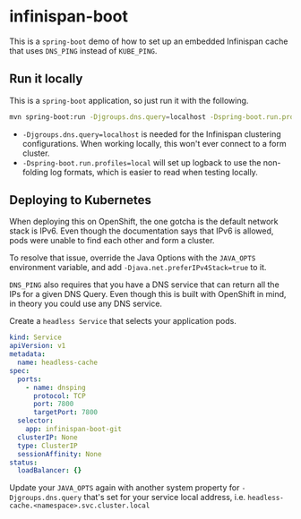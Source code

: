 # infinispan-boot
This is a `spring-boot` demo of how to set up an embedded Infinispan cache that uses `DNS_PING` instead of `KUBE_PING`.


## Run it locally

This is a `spring-boot` application, so just run it with the following.

```bash
mvn spring-boot:run -Djgroups.dns.query=localhost -Dspring-boot.run.profiles=local
```

- `-Djgroups.dns.query=localhost` is needed for the Infinispan clustering configurations.  When working locally, this won't ever connect to a form cluster.
- `-Dspring-boot.run.profiles=local` will set up logback to use the non-folding log formats, which is easier to read when testing locally.


## Deploying to Kubernetes
When deploying this on OpenShift, the one gotcha is the default network stack is IPv6.  Even though the documentation says that IPv6 is allowed, pods were unable to find each other and form a cluster.

To resolve that issue, override the Java Options with the `JAVA_OPTS` environment variable, and add `-Djava.net.preferIPv4Stack=true` to it.

`DNS_PING` also requires that you have a DNS service that can return all the IPs for a given DNS Query.  Even though this is built with OpenShift in mind, in theory you could use any DNS service.

Create a `headless Service` that selects your application pods.

```yaml
kind: Service
apiVersion: v1
metadata:
  name: headless-cache
spec:
  ports:
    - name: dnsping
      protocol: TCP
      port: 7800
      targetPort: 7800
  selector:
    app: infinispan-boot-git
  clusterIP: None
  type: ClusterIP
  sessionAffinity: None
status:
  loadBalancer: {}
```

Update your `JAVA_OPTS` again with another system property for `-Djgroups.dns.query` that's set for your service local address, i.e. `headless-cache.<namespace>.svc.cluster.local`
